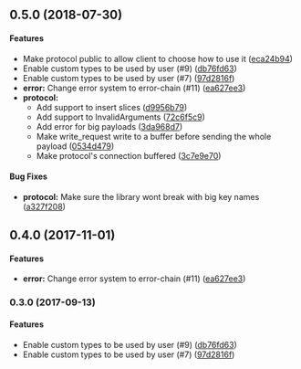 <a name="0.5.0"></a>
## 0.5.0 (2018-07-30)


#### Features

*   Make protocol public to allow client to choose how to use it ([eca24b94](https://github.com/jaysonsantos/bmemcached-rs/commit/eca24b9433e1a5706054109987636c0a3c9b1d08))
*   Enable custom types to be used by user (#9) ([db76fd63](https://github.com/jaysonsantos/bmemcached-rs/commit/db76fd631b75e59a207e95f891f0e3150fc13c9b))
*   Enable custom types to be used by user (#7) ([97d2816f](https://github.com/jaysonsantos/bmemcached-rs/commit/97d2816f044415c89e457265bbfa11a81dc55716))
* **error:**  Change error system to error-chain (#11) ([ea627ee3](https://github.com/jaysonsantos/bmemcached-rs/commit/ea627ee3456f73d39c7097b1f1647039bc74f27f))
* **protocol:**
  *  Add support to insert slices ([d9956b79](https://github.com/jaysonsantos/bmemcached-rs/commit/d9956b79ea87be8b781b1b73f08bebc03b77201c))
  *  Add support to InvalidArguments ([72c6f5c9](https://github.com/jaysonsantos/bmemcached-rs/commit/72c6f5c96911cba0e7feacd3b9e621253fd7f50b))
  *  Add error for big payloads ([3da968d7](https://github.com/jaysonsantos/bmemcached-rs/commit/3da968d73f1c42f30b116873fcec04e1f779f747))
  *  Make write_request write to a buffer before sending the whole payload ([0534d479](https://github.com/jaysonsantos/bmemcached-rs/commit/0534d479ebb5770c114c0e6da764860e9bb11a45))
  *  Make protocol's connection buffered ([3c7e9e70](https://github.com/jaysonsantos/bmemcached-rs/commit/3c7e9e70b51dbe935fff6d5594076d42230862f2))

#### Bug Fixes

* **protocol:**  Make sure the library wont break with big key names ([a327f208](https://github.com/jaysonsantos/bmemcached-rs/commit/a327f2081234560f32d26a95606ef300cae25cc6))



<a name="0.4.0"></a>
## 0.4.0 (2017-11-01)


#### Features

* **error:**  Change error system to error-chain (#11) ([ea627ee3](https://github.com/jaysonsantos/bmemcached-rs/commit/ea627ee3456f73d39c7097b1f1647039bc74f27f))



<a name="0.3.0"></a>
### 0.3.0 (2017-09-13)


#### Features

*   Enable custom types to be used by user (#9) ([db76fd63](https://github.com/jaysonsantos/bmemcached-rs/commit/db76fd631b75e59a207e95f891f0e3150fc13c9b))
*   Enable custom types to be used by user (#7) ([97d2816f](https://github.com/jaysonsantos/bmemcached-rs/commit/97d2816f044415c89e457265bbfa11a81dc55716))

